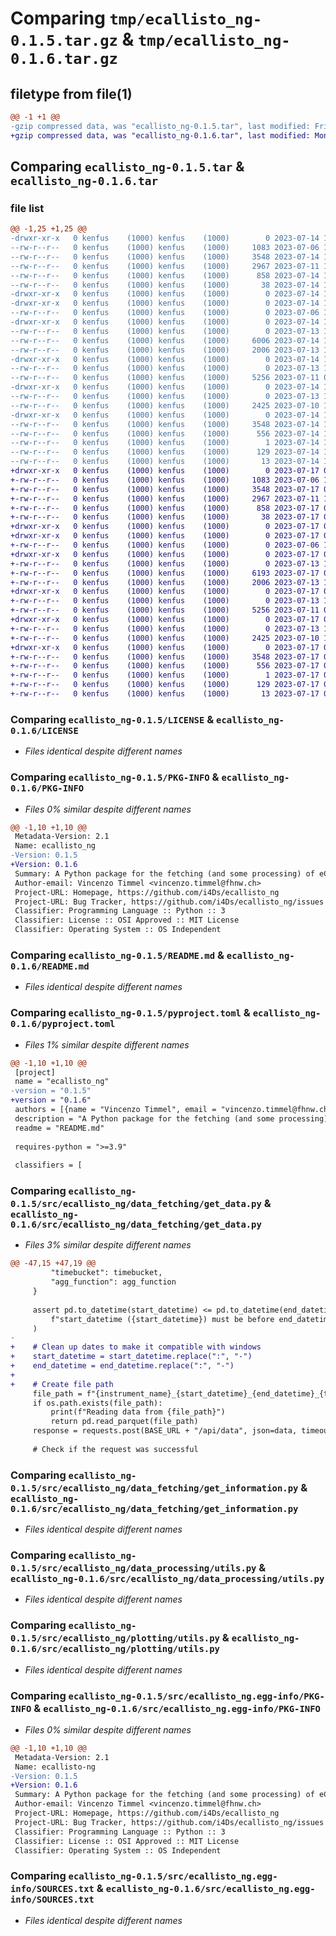 # Comparing `tmp/ecallisto_ng-0.1.5.tar.gz` & `tmp/ecallisto_ng-0.1.6.tar.gz`

## filetype from file(1)

```diff
@@ -1 +1 @@
-gzip compressed data, was "ecallisto_ng-0.1.5.tar", last modified: Fri Jul 14 19:06:02 2023, max compression
+gzip compressed data, was "ecallisto_ng-0.1.6.tar", last modified: Mon Jul 17 09:44:22 2023, max compression
```

## Comparing `ecallisto_ng-0.1.5.tar` & `ecallisto_ng-0.1.6.tar`

### file list

```diff
@@ -1,25 +1,25 @@
-drwxr-xr-x   0 kenfus    (1000) kenfus    (1000)        0 2023-07-14 19:06:01.999316 ecallisto_ng-0.1.5/
--rw-r--r--   0 kenfus    (1000) kenfus    (1000)     1083 2023-07-06 16:13:05.000000 ecallisto_ng-0.1.5/LICENSE
--rw-r--r--   0 kenfus    (1000) kenfus    (1000)     3548 2023-07-14 19:06:01.999316 ecallisto_ng-0.1.5/PKG-INFO
--rw-r--r--   0 kenfus    (1000) kenfus    (1000)     2967 2023-07-11 14:51:23.000000 ecallisto_ng-0.1.5/README.md
--rw-r--r--   0 kenfus    (1000) kenfus    (1000)      858 2023-07-14 19:05:51.000000 ecallisto_ng-0.1.5/pyproject.toml
--rw-r--r--   0 kenfus    (1000) kenfus    (1000)       38 2023-07-14 19:06:01.999316 ecallisto_ng-0.1.5/setup.cfg
-drwxr-xr-x   0 kenfus    (1000) kenfus    (1000)        0 2023-07-14 19:06:01.979315 ecallisto_ng-0.1.5/src/
-drwxr-xr-x   0 kenfus    (1000) kenfus    (1000)        0 2023-07-14 19:06:01.999316 ecallisto_ng-0.1.5/src/ecallisto_ng/
--rw-r--r--   0 kenfus    (1000) kenfus    (1000)        0 2023-07-06 17:35:07.000000 ecallisto_ng-0.1.5/src/ecallisto_ng/__init__.py
-drwxr-xr-x   0 kenfus    (1000) kenfus    (1000)        0 2023-07-14 19:06:01.999316 ecallisto_ng-0.1.5/src/ecallisto_ng/data_fetching/
--rw-r--r--   0 kenfus    (1000) kenfus    (1000)        0 2023-07-13 16:39:51.000000 ecallisto_ng-0.1.5/src/ecallisto_ng/data_fetching/__init__.py
--rw-r--r--   0 kenfus    (1000) kenfus    (1000)     6006 2023-07-14 19:01:04.000000 ecallisto_ng-0.1.5/src/ecallisto_ng/data_fetching/get_data.py
--rw-r--r--   0 kenfus    (1000) kenfus    (1000)     2006 2023-07-13 17:59:20.000000 ecallisto_ng-0.1.5/src/ecallisto_ng/data_fetching/get_information.py
-drwxr-xr-x   0 kenfus    (1000) kenfus    (1000)        0 2023-07-14 19:06:01.999316 ecallisto_ng-0.1.5/src/ecallisto_ng/data_processing/
--rw-r--r--   0 kenfus    (1000) kenfus    (1000)        0 2023-07-13 16:39:54.000000 ecallisto_ng-0.1.5/src/ecallisto_ng/data_processing/__init__.py
--rw-r--r--   0 kenfus    (1000) kenfus    (1000)     5256 2023-07-11 08:45:15.000000 ecallisto_ng-0.1.5/src/ecallisto_ng/data_processing/utils.py
-drwxr-xr-x   0 kenfus    (1000) kenfus    (1000)        0 2023-07-14 19:06:01.999316 ecallisto_ng-0.1.5/src/ecallisto_ng/plotting/
--rw-r--r--   0 kenfus    (1000) kenfus    (1000)        0 2023-07-13 16:40:01.000000 ecallisto_ng-0.1.5/src/ecallisto_ng/plotting/__init__.py
--rw-r--r--   0 kenfus    (1000) kenfus    (1000)     2425 2023-07-10 17:56:33.000000 ecallisto_ng-0.1.5/src/ecallisto_ng/plotting/utils.py
-drwxr-xr-x   0 kenfus    (1000) kenfus    (1000)        0 2023-07-14 19:06:01.999316 ecallisto_ng-0.1.5/src/ecallisto_ng.egg-info/
--rw-r--r--   0 kenfus    (1000) kenfus    (1000)     3548 2023-07-14 19:06:01.000000 ecallisto_ng-0.1.5/src/ecallisto_ng.egg-info/PKG-INFO
--rw-r--r--   0 kenfus    (1000) kenfus    (1000)      556 2023-07-14 19:06:01.000000 ecallisto_ng-0.1.5/src/ecallisto_ng.egg-info/SOURCES.txt
--rw-r--r--   0 kenfus    (1000) kenfus    (1000)        1 2023-07-14 19:06:01.000000 ecallisto_ng-0.1.5/src/ecallisto_ng.egg-info/dependency_links.txt
--rw-r--r--   0 kenfus    (1000) kenfus    (1000)      129 2023-07-14 19:06:01.000000 ecallisto_ng-0.1.5/src/ecallisto_ng.egg-info/requires.txt
--rw-r--r--   0 kenfus    (1000) kenfus    (1000)       13 2023-07-14 19:06:01.000000 ecallisto_ng-0.1.5/src/ecallisto_ng.egg-info/top_level.txt
+drwxr-xr-x   0 kenfus    (1000) kenfus    (1000)        0 2023-07-17 09:44:22.578353 ecallisto_ng-0.1.6/
+-rw-r--r--   0 kenfus    (1000) kenfus    (1000)     1083 2023-07-06 16:13:05.000000 ecallisto_ng-0.1.6/LICENSE
+-rw-r--r--   0 kenfus    (1000) kenfus    (1000)     3548 2023-07-17 09:44:22.578353 ecallisto_ng-0.1.6/PKG-INFO
+-rw-r--r--   0 kenfus    (1000) kenfus    (1000)     2967 2023-07-11 14:51:23.000000 ecallisto_ng-0.1.6/README.md
+-rw-r--r--   0 kenfus    (1000) kenfus    (1000)      858 2023-07-17 09:43:27.000000 ecallisto_ng-0.1.6/pyproject.toml
+-rw-r--r--   0 kenfus    (1000) kenfus    (1000)       38 2023-07-17 09:44:22.578353 ecallisto_ng-0.1.6/setup.cfg
+drwxr-xr-x   0 kenfus    (1000) kenfus    (1000)        0 2023-07-17 09:44:22.578353 ecallisto_ng-0.1.6/src/
+drwxr-xr-x   0 kenfus    (1000) kenfus    (1000)        0 2023-07-17 09:44:22.578353 ecallisto_ng-0.1.6/src/ecallisto_ng/
+-rw-r--r--   0 kenfus    (1000) kenfus    (1000)        0 2023-07-06 17:35:07.000000 ecallisto_ng-0.1.6/src/ecallisto_ng/__init__.py
+drwxr-xr-x   0 kenfus    (1000) kenfus    (1000)        0 2023-07-17 09:44:22.578353 ecallisto_ng-0.1.6/src/ecallisto_ng/data_fetching/
+-rw-r--r--   0 kenfus    (1000) kenfus    (1000)        0 2023-07-13 16:39:51.000000 ecallisto_ng-0.1.6/src/ecallisto_ng/data_fetching/__init__.py
+-rw-r--r--   0 kenfus    (1000) kenfus    (1000)     6193 2023-07-17 09:44:10.000000 ecallisto_ng-0.1.6/src/ecallisto_ng/data_fetching/get_data.py
+-rw-r--r--   0 kenfus    (1000) kenfus    (1000)     2006 2023-07-13 17:59:20.000000 ecallisto_ng-0.1.6/src/ecallisto_ng/data_fetching/get_information.py
+drwxr-xr-x   0 kenfus    (1000) kenfus    (1000)        0 2023-07-17 09:44:22.578353 ecallisto_ng-0.1.6/src/ecallisto_ng/data_processing/
+-rw-r--r--   0 kenfus    (1000) kenfus    (1000)        0 2023-07-13 16:39:54.000000 ecallisto_ng-0.1.6/src/ecallisto_ng/data_processing/__init__.py
+-rw-r--r--   0 kenfus    (1000) kenfus    (1000)     5256 2023-07-11 08:45:15.000000 ecallisto_ng-0.1.6/src/ecallisto_ng/data_processing/utils.py
+drwxr-xr-x   0 kenfus    (1000) kenfus    (1000)        0 2023-07-17 09:44:22.578353 ecallisto_ng-0.1.6/src/ecallisto_ng/plotting/
+-rw-r--r--   0 kenfus    (1000) kenfus    (1000)        0 2023-07-13 16:40:01.000000 ecallisto_ng-0.1.6/src/ecallisto_ng/plotting/__init__.py
+-rw-r--r--   0 kenfus    (1000) kenfus    (1000)     2425 2023-07-10 17:56:33.000000 ecallisto_ng-0.1.6/src/ecallisto_ng/plotting/utils.py
+drwxr-xr-x   0 kenfus    (1000) kenfus    (1000)        0 2023-07-17 09:44:22.578353 ecallisto_ng-0.1.6/src/ecallisto_ng.egg-info/
+-rw-r--r--   0 kenfus    (1000) kenfus    (1000)     3548 2023-07-17 09:44:22.000000 ecallisto_ng-0.1.6/src/ecallisto_ng.egg-info/PKG-INFO
+-rw-r--r--   0 kenfus    (1000) kenfus    (1000)      556 2023-07-17 09:44:22.000000 ecallisto_ng-0.1.6/src/ecallisto_ng.egg-info/SOURCES.txt
+-rw-r--r--   0 kenfus    (1000) kenfus    (1000)        1 2023-07-17 09:44:22.000000 ecallisto_ng-0.1.6/src/ecallisto_ng.egg-info/dependency_links.txt
+-rw-r--r--   0 kenfus    (1000) kenfus    (1000)      129 2023-07-17 09:44:22.000000 ecallisto_ng-0.1.6/src/ecallisto_ng.egg-info/requires.txt
+-rw-r--r--   0 kenfus    (1000) kenfus    (1000)       13 2023-07-17 09:44:22.000000 ecallisto_ng-0.1.6/src/ecallisto_ng.egg-info/top_level.txt
```

### Comparing `ecallisto_ng-0.1.5/LICENSE` & `ecallisto_ng-0.1.6/LICENSE`

 * *Files identical despite different names*

### Comparing `ecallisto_ng-0.1.5/PKG-INFO` & `ecallisto_ng-0.1.6/PKG-INFO`

 * *Files 0% similar despite different names*

```diff
@@ -1,10 +1,10 @@
 Metadata-Version: 2.1
 Name: ecallisto_ng
-Version: 0.1.5
+Version: 0.1.6
 Summary: A Python package for the fetching (and some processing) of eCallisto data via the eCallisto API.
 Author-email: Vincenzo Timmel <vincenzo.timmel@fhnw.ch>
 Project-URL: Homepage, https://github.com/i4Ds/ecallisto_ng
 Project-URL: Bug Tracker, https://github.com/i4Ds/ecallisto_ng/issues
 Classifier: Programming Language :: Python :: 3
 Classifier: License :: OSI Approved :: MIT License
 Classifier: Operating System :: OS Independent
```

### Comparing `ecallisto_ng-0.1.5/README.md` & `ecallisto_ng-0.1.6/README.md`

 * *Files identical despite different names*

### Comparing `ecallisto_ng-0.1.5/pyproject.toml` & `ecallisto_ng-0.1.6/pyproject.toml`

 * *Files 1% similar despite different names*

```diff
@@ -1,10 +1,10 @@
 [project]
 name = "ecallisto_ng"
-version = "0.1.5"
+version = "0.1.6"
 authors = [{name = "Vincenzo Timmel", email = "vincenzo.timmel@fhnw.ch"}]
 description = "A Python package for the fetching (and some processing) of eCallisto data via the eCallisto API."
 readme = "README.md"
 
 requires-python = ">=3.9"
 
 classifiers = [
```

### Comparing `ecallisto_ng-0.1.5/src/ecallisto_ng/data_fetching/get_data.py` & `ecallisto_ng-0.1.6/src/ecallisto_ng/data_fetching/get_data.py`

 * *Files 3% similar despite different names*

```diff
@@ -47,15 +47,19 @@
         "timebucket": timebucket,
         "agg_function": agg_function
     }
 
     assert pd.to_datetime(start_datetime) <= pd.to_datetime(end_datetime), (
         f"start_datetime ({start_datetime}) must be before end_datetime ({end_datetime})"
     )
-
+    # Clean up dates to make it compatible with windows
+    start_datetime = start_datetime.replace(":", "-")
+    end_datetime = end_datetime.replace(":", "-")
+    
+    # Create file path
     file_path = f"{instrument_name}_{start_datetime}_{end_datetime}_{timebucket}_{agg_function}.parquet"
     if os.path.exists(file_path):
         print(f"Reading data from {file_path}")
         return pd.read_parquet(file_path)
     response = requests.post(BASE_URL + "/api/data", json=data, timeout=180)
 
     # Check if the request was successful
```

### Comparing `ecallisto_ng-0.1.5/src/ecallisto_ng/data_fetching/get_information.py` & `ecallisto_ng-0.1.6/src/ecallisto_ng/data_fetching/get_information.py`

 * *Files identical despite different names*

### Comparing `ecallisto_ng-0.1.5/src/ecallisto_ng/data_processing/utils.py` & `ecallisto_ng-0.1.6/src/ecallisto_ng/data_processing/utils.py`

 * *Files identical despite different names*

### Comparing `ecallisto_ng-0.1.5/src/ecallisto_ng/plotting/utils.py` & `ecallisto_ng-0.1.6/src/ecallisto_ng/plotting/utils.py`

 * *Files identical despite different names*

### Comparing `ecallisto_ng-0.1.5/src/ecallisto_ng.egg-info/PKG-INFO` & `ecallisto_ng-0.1.6/src/ecallisto_ng.egg-info/PKG-INFO`

 * *Files 0% similar despite different names*

```diff
@@ -1,10 +1,10 @@
 Metadata-Version: 2.1
 Name: ecallisto-ng
-Version: 0.1.5
+Version: 0.1.6
 Summary: A Python package for the fetching (and some processing) of eCallisto data via the eCallisto API.
 Author-email: Vincenzo Timmel <vincenzo.timmel@fhnw.ch>
 Project-URL: Homepage, https://github.com/i4Ds/ecallisto_ng
 Project-URL: Bug Tracker, https://github.com/i4Ds/ecallisto_ng/issues
 Classifier: Programming Language :: Python :: 3
 Classifier: License :: OSI Approved :: MIT License
 Classifier: Operating System :: OS Independent
```

### Comparing `ecallisto_ng-0.1.5/src/ecallisto_ng.egg-info/SOURCES.txt` & `ecallisto_ng-0.1.6/src/ecallisto_ng.egg-info/SOURCES.txt`

 * *Files identical despite different names*


